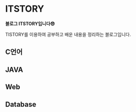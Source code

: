 # ITSTORY
**블로그 ITSTORY입니다😎**

TISTORY를 이용하여 공부하고 배운 내용을 정리하는 블로그입니다.

## C언어

## JAVA

## Web

## Database